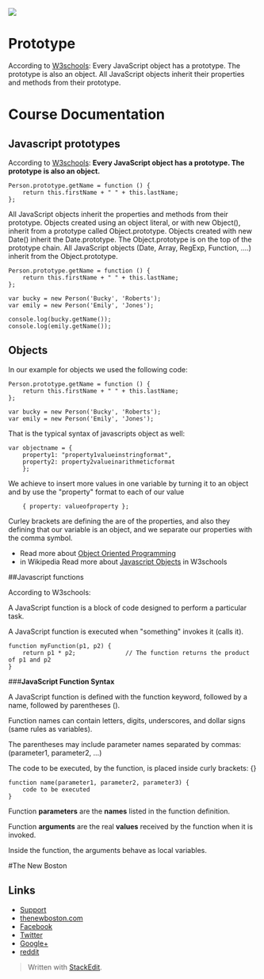 ![](http://i.imgur.com/BgUMUGU.png)    
 
# Prototype 

According to [W3schools](http://www.w3schools.com/js/js_object_prototypes.asp): 
Every JavaScript object has a prototype. The prototype is also an object.
All JavaScript objects inherit their properties and methods from their prototype.  



# Course Documentation
 

## Javascript prototypes

According to [W3schools](http://www.w3schools.com/js/js_object_prototypes.asp): 
**Every JavaScript object has a prototype. The prototype is also an object.**

    Person.prototype.getName = function () {
        return this.firstName + " " + this.lastName;
    };

All JavaScript objects inherit the properties and methods from their prototype.
Objects created using an object literal, or with new Object(), inherit from a prototype called Object.prototype.
Objects created with new Date() inherit the Date.prototype.
The Object.prototype is on the top of the prototype chain.
All JavaScript objects (Date, Array, RegExp, Function, ....) inherit from the Object.prototype.

    Person.prototype.getName = function () {
        return this.firstName + " " + this.lastName;
    };
    
    var bucky = new Person('Bucky', 'Roberts');
    var emily = new Person('Emily', 'Jones');
    
    console.log(bucky.getName());
    console.log(emily.getName());

## Objects

In our example for objects we used the following code:  
  

    Person.prototype.getName = function () {
        return this.firstName + " " + this.lastName;
    };
    
    var bucky = new Person('Bucky', 'Roberts');
    var emily = new Person('Emily', 'Jones');

   
  That is the typical syntax of  javascripts object as well:
    
    var objectname = {
	    property1: "property1valueinstringformat",
	    property2: property2valueinarithmeticformat
	    };

We achieve to insert more values in one variable by turning it to an object and by use the "property" format to each of our value
	

	    { property: valueofproperty };

  Curley brackets are defining the are of the properties, and also they defining that our variable is an object, and we separate our properties with the comma symbol.

 - Read more about [Object Oriented
   Programming](https://en.wikipedia.org/wiki/Object-oriented_programming)
 - in Wikipedia Read more about [Javascript
   Objects](http://www.w3schools.com/js/js_objects.asp) in W3schools



##Javascript functions

According to W3schools:  
  
A JavaScript function is a block of code designed to perform a particular task.

A JavaScript function is executed when "something" invokes it (calls it).  

    function myFunction(p1, p2) {
        return p1 * p2;              // The function returns the product of p1 and p2
    }

###**JavaScript Function Syntax**  
  
A JavaScript function is defined with the function keyword, followed by a name, followed by parentheses ().

Function names can contain letters, digits, underscores, and dollar signs (same rules as variables).

The parentheses may include parameter names separated by commas:
(parameter1, parameter2, ...)

The code to be executed, by the function, is placed inside curly brackets: {}  

      
    function name(parameter1, parameter2, parameter3) {
        code to be executed
    }


Function **parameters** are the **names** listed in the function definition.

Function **arguments** are the real **values** received by the function when it is invoked.

Inside the function, the arguments behave as local variables.

#The New Boston   
## Links  

- [Support](https://www.patreon.com/thenewboston)
- [thenewboston.com](https://thenewboston.com/)
- [Facebook](https://www.facebook.com/TheNewBoston-464114846956315/)
- [Twitter](https://twitter.com/bucky_roberts)
- [Google+](https://plus.google.com/+BuckyRoberts)
- [reddit](https://www.reddit.com/r/thenewboston/)  
  
> Written with [StackEdit](https://stackedit.io/).
